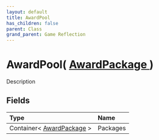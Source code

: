 ```yaml
---
layout: default
title: AwardPool
has_children: false
parent: Class
grand_parent: Game Reflection
---
```

# AwardPool( [ AwardPackage ](/riftbreaker-wiki/docs/game-reflection/classes/award_package/) )
Description 

## Fields

| Type | Name |
|:----------|:--------------|
| Container< [AwardPackage](/riftbreaker-wiki/docs/game-reflection/classes/award_package/) > | Packages |

